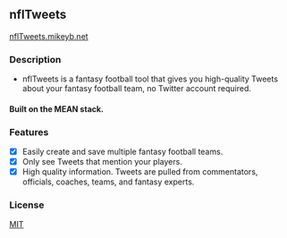 ## nflTweets
[nflTweets.mikeyb.net](nflTweets.mikeyb.net)

### Description
- nflTweets is a fantasy football tool that gives you high-quality Tweets about your fantasy football team, no Twitter account required.

#### Built on the MEAN stack.

### Features
- [x] Easily create and save multiple fantasy football teams.
- [x] Only see Tweets that mention your players.
- [x] High quality information. Tweets are pulled from commentators, officials, coaches, teams, and fantasy experts. 

### License
[MIT](LICENSE)

